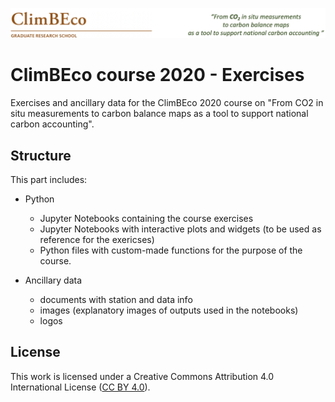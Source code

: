 ![im](logos/climbeco_course_logo.png)
# ClimBEco course 2020 - Exercises
Exercises and ancillary data for the ClimBEco 2020 course on "From CO2 in situ measurements to carbon balance maps as a tool to support national carbon accounting".


## Structure
This part includes:

* Python 
  * Jupyter Notebooks containing the course exercises
  * Jupyter Notebooks with interactive plots and widgets (to be used as reference for the exericses)
  * Python files with custom-made functions for the purpose of the course.
  
* Ancillary data
  * documents with station and data info
  * images (explanatory images of outputs used in the notebooks)
  * logos


## License
This work is licensed under a
Creative Commons Attribution 4.0 International License ([CC BY 4.0](http://creativecommons.org/licenses/by/4.0/)).
